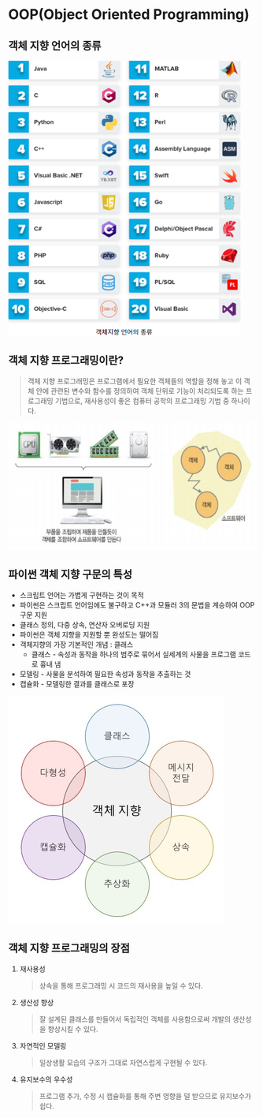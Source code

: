 # OOP(Object Oriented Programming)

## 객체 지향 언어의 종류

![image-20210719140428892](md-images/image-20210719140428892.png)



## 객체 지향 프로그래밍이란?

> 객체 지향 프로그래밍은 프로그램에서 필요한 객체들의 역할을 정해 놓고 이 객체 안에 관련된 변수와 함수를 정의하여 객체 단위로 기능이 처리되도록 하는 프로그래밍 기법으로, 재사용성이 좋은 컴퓨터 공학의 프로그래밍 기법 중 하나이다.

![image-20210719135354638](md-images/image-20210719135354638.png)



## 파이썬 객체 지향 구문의 특성

* 스크립트 언어는 가볍게 구현하는 것이 목적
* 파이썬은 스크립트 언어임에도 불구하고 C++과 모듈러 3의 문법을 계승하여 OOP 구문 지원
* 클래스 정의, 다중 상속, 연산자 오버로딩 지원
* 파이썬은 객체 지향을 지원할 뿐 완성도는 떨어짐
* 객체지향의 가장 기본적인 개념 : 클래스
  * 클래스 - 속성과 동작을 하나의 범주로 묶어서 실세계의 사물을 프로그램 코드로 흉내 냄
* 모델링 - 사물을 분석하여 필요한 속성과 동작을 추출하는 것
* 캡슐화 - 모델링한 결과를 클래스로 포장

![image-20210719135204480](md-images/image-20210719135204480.png)





## 객체 지향 프로그래밍의 장점

1. 재사용성

   > 상속을 통해 프로그래밍 시 코드의 재사용을 높일 수 있다.

2. 생산성 향상

   > 잘 설계된 클래스를 만들어서 독립적인 객체를 사용함으로써 개발의 생산성을 향상시킬 수 있다.

3. 자연적인 모델링

   > 일상생활 모습의 구조가 그대로 자연스럽게 구현될 수 있다.

4. 유지보수의 우수성

   > 프로그램 추가, 수정 시 캡슐화를 통해 주변 영향을 덜 받으므로 유지보수가 쉽다.

